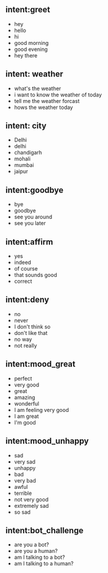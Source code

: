 ## intent:greet
- hey
- hello
- hi
- good morning
- good evening
- hey there

## intent: weather
- what's the weather
- i want to know the weather of today
- tell me the weather forcast
- hows the weather today

## intent: city
- Delhi
- delhi
- chandigarh
- mohali
- mumbai
- jaipur


## intent:goodbye
- bye
- goodbye
- see you around
- see you later

## intent:affirm
- yes
- indeed
- of course
- that sounds good
- correct

## intent:deny
- no
- never
- I don't think so
- don't like that
- no way
- not really

## intent:mood_great
- perfect
- very good
- great
- amazing
- wonderful
- I am feeling very good
- I am great
- I'm good

## intent:mood_unhappy
- sad
- very sad
- unhappy
- bad
- very bad
- awful
- terrible
- not very good
- extremely sad
- so sad

## intent:bot_challenge
- are you a bot?
- are you a human?
- am I talking to a bot?
- am I talking to a human?
